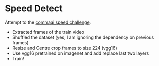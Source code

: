 # Speed Detect

Attempt to the [commaai speed challenge](https://github.com/commaai/speedchallenge).

 - Extracted frames of the train video
 - Shuffled the dataset (yes, I am ignoring the dependency on previous frames)
 - Resize and Centre crop frames to size 224 (vgg16)
 - Use vgg16 pretrained on imagenet and add replace last two layers
 - Train!


